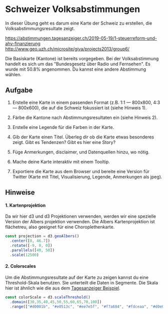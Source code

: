 
# Schweizer Volksabstimmungen

In dieser Übung geht es darum eine Karte der Schweiz zu erstellen, die Volksabstimmungsresultate zeigt.

https://abstimmungen.tagesanzeiger.ch/2019-05-19/1-steuerreform-und-ahv-finanzierung
http://www.geo.uzh.ch/microsite/giva/projects2013/group6/

Die Basiskarte (Kantone) ist bereits vorgegeben. Bei der Volksabstimmung handelt es sich um das "Bundesgesetz über Radio und Fernsehen". Es wurde mit 50.8% angenommen. Du kannst eine andere Abstimmung wählen.

## Aufgabe

1. Erstelle eine Karte in einem passenden Format (z.B. 1:1 — 800x800, 4:3 — 800x600), die auf die Schweiz fokussiert ist (siehe Hinweis 1).

2. Färbe die Kantone nach Abstimmungsresultaten ein (siehe Hinweis 2).

3. Erstelle eine Legende für die Farben in der Karte.

4. Gib der Karte einen Titel. Überleg dir ob die Karte etwas besonderes zeigt. Gibt es Tendenzen? Gibt es hier eine Story?

5. Füge Anmerkungen, disclaimer, und Datenquellen hinzu, wo nötig.

6. Mache deine Karte interaktiv mit einem Tooltip.

7. Exportiere die Karte aus dem Browser und bereite eine Version für Twitter (Karte mit Titel, Visualisierung, Legende, Anmerkungen als jpeg).

## Hinweise

#### 1. Kartenprojektion

Da wir hier d3 und d3 Projektionen verwenden, werden wir eine spezielle Version der Albers projektion verwenden. Die Albers Kartenprojektion ist flächetreu, also geeignet für eine Choroplethenkarte.

```js
const projection = d3.geoAlbers()
  .center([0, 46.7])
  .rotate([-9, 0, 0])
  .parallels([40, 50])
  .scale(12500)
```

#### 2. Colorscales

Um die Abstimmungsresultate auf der Karte zu zeigen kannst du eine Threshold-Skala benutzen. Sie unterteilt die Daten in Segmente. Die Skala hier ist ähnlich wie die aus dem [Tagesanzeiger Beispiel](https://abstimmungen.tagesanzeiger.ch/2019-05-19/1-steuerreform-und-ahv-finanzierung).

```js
const colorScale = d3.scaleThreshold()
  .domain([30,35,40,45,50,55,60,65,70,100])
  .range(["#d0001b", "#e0513c", "#ee7e5f", "#f7a684", "#fdceaa", "#d0e0af", "#a6c185", "#7da35b", "#538633", "#256900"])

```
